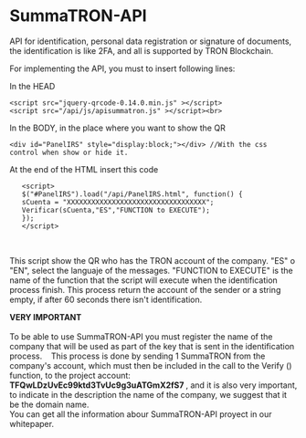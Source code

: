 # SummaTRON-API
API for identification, personal data registration or signature of documents, the identification is like 2FA, and all is supported by TRON Blockchain.

For implementing the API, you must to insert following lines:

In the HEAD <br>

	<script src="jquery-qrcode-0.14.0.min.js" ></script> 
	<script src="/api/js/apisummatron.js" ></script><br>

In the BODY, in the place where you want to show the QR<br>

	<div id="PanelIRS" style="display:block;"></div> //With the css control when show or hide it.
  
  At the end of the HTML insert this code <br>
  
       <script>
       $("#PanelIRS").load("/api/PanelIRS.html", function() {
       sCuenta = "XXXXXXXXXXXXXXXXXXXXXXXXXXXXXXXXXX";
       Verificar(sCuenta,"ES","FUNCTION to EXECUTE");
       });
       </script>
  <br>
  <p>
  This script show the QR who has the TRON account of the company.
  "ES" o "EN", select the languaje of the messages.
  "FUNCTION to EXECUTE" is the name of the function that the script will execute when the identification process finish. This process return the account of the sender or a string empty, if after 60 seconds there isn't identification.
  </p>
  <p>
  <b>VERY IMPORTANT</b><br><br>
  To be able to use SummaTRON-API you must register the name of the company that will be used as part of the key that is sent in the identification process.
   This process is done by sending 1 SummaTRON from the company's account, which must then be included in the call to the Verify () function, to the project account: <b> TFQwLDzUvEc99ktd3TvUc9g3uATGmX2fS7 </b>, and it is also very important, to indicate in the description the name of the company, we suggest that it be the domain name.
  <br>
You can get all the information abour SummaTRON-API proyect in our <a src="https://github.com/SummaTron/SummaTRON-API/blob/master/SummaTRON_API_WhitePaper_EN.pdf" target="blank">whitepaper</a>.

